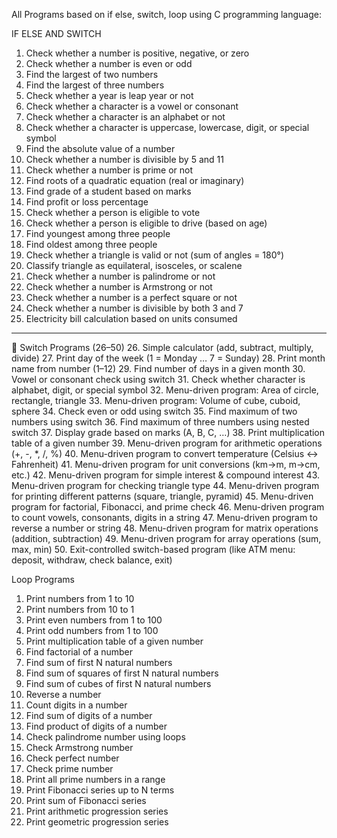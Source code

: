 All Programs based on if else, switch, loop using C programming language:

IF ELSE AND SWITCH
1. Check whether a number is positive, negative, or zero
2. Check whether a number is even or odd
3. Find the largest of two numbers
4. Find the largest of three numbers
5. Check whether a year is leap year or not
6. Check whether a character is a vowel or consonant
7. Check whether a character is an alphabet or not
8. Check whether a character is uppercase, lowercase, digit, or special symbol
9. Find the absolute value of a number
10. Check whether a number is divisible by 5 and 11
11. Check whether a number is prime or not
12. Find roots of a quadratic equation (real or imaginary)
13. Find grade of a student based on marks
14. Find profit or loss percentage
15. Check whether a person is eligible to vote
16. Check whether a person is eligible to drive (based on age)
17. Find youngest among three people
18. Find oldest among three people
19. Check whether a triangle is valid or not (sum of angles = 180°)
20. Classify triangle as equilateral, isosceles, or scalene
21. Check whether a number is palindrome or not
22. Check whether a number is Armstrong or not
23. Check whether a number is a perfect square or not
24. Check whether a number is divisible by both 3 and 7
25. Electricity bill calculation based on units consumed
________________________________________
🔹 Switch Programs (26–50)
26. Simple calculator (add, subtract, multiply, divide)
27. Print day of the week (1 = Monday … 7 = Sunday)
28. Print month name from number (1–12)
29. Find number of days in a given month
30. Vowel or consonant check using switch
31. Check whether character is alphabet, digit, or special symbol
32. Menu-driven program: Area of circle, rectangle, triangle
33. Menu-driven program: Volume of cube, cuboid, sphere
34. Check even or odd using switch
35. Find maximum of two numbers using switch
36. Find maximum of three numbers using nested switch
37. Display grade based on marks (A, B, C, …)
38. Print multiplication table of a given number
39. Menu-driven program for arithmetic operations (+, -, *, /, %)
40. Menu-driven program to convert temperature (Celsius ↔ Fahrenheit)
41. Menu-driven program for unit conversions (km→m, m→cm, etc.)
42. Menu-driven program for simple interest & compound interest
43. Menu-driven program for checking triangle type
44. Menu-driven program for printing different patterns (square, triangle, pyramid)
45. Menu-driven program for factorial, Fibonacci, and prime check
46. Menu-driven program to count vowels, consonants, digits in a string
47. Menu-driven program to reverse a number or string
48. Menu-driven program for matrix operations (addition, subtraction)
49. Menu-driven program for array operations (sum, max, min)
50. Exit-controlled switch-based program (like ATM menu: deposit, withdraw, check balance, exit)

Loop Programs
1. Print numbers from 1 to 10
2. Print numbers from 10 to 1
3. Print even numbers from 1 to 100
4. Print odd numbers from 1 to 100
5. Print multiplication table of a given number
6. Find factorial of a number
7. Find sum of first N natural numbers
8. Find sum of squares of first N natural numbers
9. Find sum of cubes of first N natural numbers
10. Reverse a number
11. Count digits in a number
12. Find sum of digits of a number
13. Find product of digits of a number
14. Check palindrome number using loops
15. Check Armstrong number
16. Check perfect number
17. Check prime number
18. Print all prime numbers in a range
19. Print Fibonacci series up to N terms
20. Print sum of Fibonacci series
21. Print arithmetic progression series
22. Print geometric progression series
